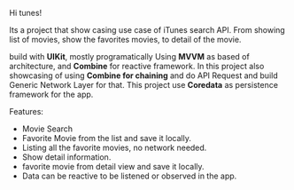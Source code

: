 Hi tunes!

Its a project that show casing use case of iTunes search API.
From showing list of movies, show the favorites movies, to detail of the movie.

build with **UIKit**, mostly programatically
Using **MVVM** as based of architecture, and **Combine** for reactive framework.
In this project also showcasing of using **Combine for chaining** and do API Request
and build Generic Network Layer for that.
This project use **Coredata** as persistence framework for the app.

Features:
- Movie Search
- Favorite Movie from the list and save it locally.
- Listing all the favorite movies, no network needed.
- Show detail information.
- favorite movie from detail view and save it locally.
- Data can be reactive to be listened or observed in the app.

